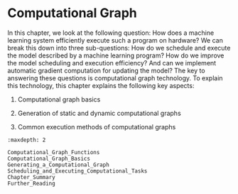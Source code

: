 # Computational Graph

In this chapter, we look at the following question: How does a machine
learning system efficiently execute such a program on hardware? We can
break this down into three sub-questions: How do we schedule and execute
the model described by a machine learning program? How do we improve the
model scheduling and execution efficiency? And can we implement
automatic gradient computation for updating the model? The key to
answering these questions is computational graph technology. To explain
this technology, this chapter explains the following key aspects:

1.  Computational graph basics

2.  Generation of static and dynamic computational graphs

3.  Common execution methods of computational graphs

```toc
:maxdepth: 2

Computational_Graph_Functions
Computational_Graph_Basics
Generating_a_Computational_Graph
Scheduling_and_Executing_Computational_Tasks
Chapter_Summary
Further_Reading
```
